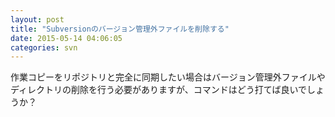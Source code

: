 ```yaml
---
layout: post
title: "Subversionのバージョン管理外ファイルを削除する"
date: 2015-05-14 04:06:05
categories: svn
---
```

<p>作業コピーをリポジトリと完全に同期したい場合はバージョン管理外ファイルやディレクトリの削除を行う必要がありますが、コマンドはどう打てば良いでしょうか？</p>
